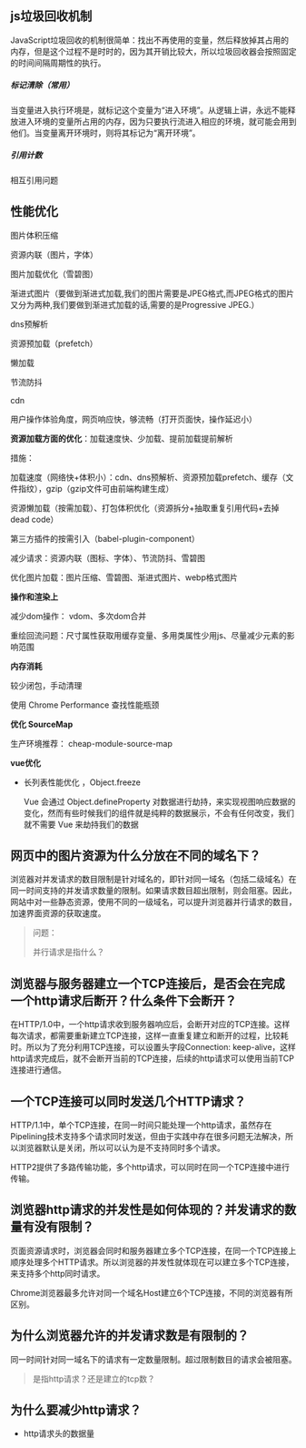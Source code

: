## js垃圾回收机制

JavaScript垃圾回收的机制很简单：找出不再使用的变量，然后释放掉其占用的内存，但是这个过程不是时时的，因为其开销比较大，所以垃圾回收器会按照固定的时间间隔周期性的执行。

##### 标记清除（常用）

当变量进入执行环境是，就标记这个变量为“进入环境”。从逻辑上讲，永远不能释放进入环境的变量所占用的内存，因为只要执行流进入相应的环境，就可能会用到他们。当变量离开环境时，则将其标记为“离开环境”。

##### 引用计数

相互引用问题



## 性能优化

图片体积压缩

资源内联（图片，字体）

图片加载优化（雪碧图）

渐进式图片（要做到渐进式加载,我们的图片需要是JPEG格式,而JPEG格式的图片又分为两种,我们要做到渐进式加载的话,需要的是Progressive JPEG.）



dns预解析

资源预加载（prefetch）

懒加载



节流防抖



cdn





用户操作体验角度，网页响应快，够流畅（打开页面快，操作延迟小）







**资源加载方面的优化**：加载速度快、少加载、提前加载提前解析

措施：

加载速度（网络快+体积小）：cdn、dns预解析、资源预加载prefetch、缓存（文件指纹），gzip（gzip文件可由前端构建生成）

资源懒加载（按需加载）、打包体积优化（资源拆分+抽取重复引用代码+去掉dead code）

第三方插件的按需引入（babel-plugin-component）

减少请求：资源内联（图标、字体）、节流防抖、雪碧图

优化图片加载：图片压缩、雪碧图、渐进式图片、webp格式图片



**操作和渲染上**

减少dom操作： vdom、多次dom合并

重绘回流问题：尺寸属性获取用缓存变量、多用类属性少用js、尽量减少元素的影响范围



**内存消耗**

较少闭包，手动清理



使用 Chrome Performance 查找性能瓶颈



**优化 SourceMap**

生产环境推荐： cheap-module-source-map



**vue优化**

- 长列表性能优化  ，Object.freeze

  Vue 会通过 Object.defineProperty 对数据进行劫持，来实现视图响应数据的变化，然而有些时候我们的组件就是纯粹的数据展示，不会有任何改变，我们就不需要 Vue 来劫持我们的数据





## 网页中的图片资源为什么分放在不同的域名下？

浏览器对并发请求的数目限制是针对域名的，即针对同一域名（包括二级域名）在同一时间支持的并发请求数量的限制。如果请求数目超出限制，则会阻塞。因此，网站中对一些静态资源，使用不同的一级域名，可以提升浏览器并行请求的数目，加速界面资源的获取速度。

> 问题：
>
> 并行请求是指什么？





## 浏览器与服务器建立一个TCP连接后，是否会在完成一个http请求后断开？什么条件下会断开？

在HTTP/1.0中，一个http请求收到服务器响应后，会断开对应的TCP连接。这样每次请求，都需要重新建立TCP连接，这样一直重复建立和断开的过程，比较耗时。所以为了充分利用TCP连接，可以设置头字段Connection: keep-alive，这样http请求完成后，就不会断开当前的TCP连接，后续的http请求可以使用当前TCP连接进行通信。



## 一个TCP连接可以同时发送几个HTTP请求？

HTTP/1.1中，单个TCP连接，在同一时间只能处理一个http请求，虽然存在Pipelining技术支持多个请求同时发送，但由于实践中存在很多问题无法解决，所以浏览器默认是关闭，所以可以认为是不支持同时多个请求。

HTTP2提供了多路传输功能，多个http请求，可以同时在同一个TCP连接中进行传输。


## 浏览器http请求的并发性是如何体现的？并发请求的数量有没有限制？

页面资源请求时，浏览器会同时和服务器建立多个TCP连接，在同一个TCP连接上顺序处理多个HTTP请求。所以浏览器的并发性就体现在可以建立多个TCP连接，来支持多个http同时请求。

Chrome浏览器最多允许对同一个域名Host建立6个TCP连接，不同的浏览器有所区别。



## 为什么浏览器允许的并发请求数是有限制的？

同一时间针对同一域名下的请求有一定数量限制。超过限制数目的请求会被阻塞。

> 是指http请求？还是建立的tcp数？



## 为什么要减少http请求？

- http请求头的数据量























